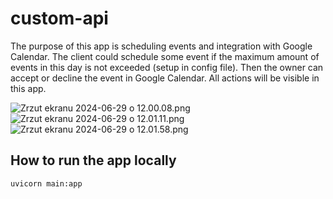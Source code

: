 # custom-api
 
The purpose of this app is scheduling events and integration with Google Calendar. 
The client could schedule some event if the maximum amount of events in this day is not exceeded (setup in config file).
Then the owner can accept or decline the event in Google Calendar.
All actions will be visible in this app.

![Zrzut ekranu 2024-06-29 o 12.00.08.png](..%2F..%2F..%2F..%2F..%2Fvar%2Ffolders%2F0z%2Flw2zwr3s7fl42zk0txj93cxc0000gn%2FT%2FTemporaryItems%2FNSIRD_screencaptureui_RPcCX8%2FZrzut%20ekranu%202024-06-29%20o%2012.00.08.png)
![Zrzut ekranu 2024-06-29 o 12.01.11.png](..%2F..%2F..%2F..%2F..%2Fvar%2Ffolders%2F0z%2Flw2zwr3s7fl42zk0txj93cxc0000gn%2FT%2FTemporaryItems%2FNSIRD_screencaptureui_ngFkIE%2FZrzut%20ekranu%202024-06-29%20o%2012.01.11.png)
![Zrzut ekranu 2024-06-29 o 12.01.58.png](..%2F..%2F..%2F..%2F..%2Fvar%2Ffolders%2F0z%2Flw2zwr3s7fl42zk0txj93cxc0000gn%2FT%2FTemporaryItems%2FNSIRD_screencaptureui_YGsXH3%2FZrzut%20ekranu%202024-06-29%20o%2012.01.58.png)

## How to run the app locally
```uvicorn main:app```